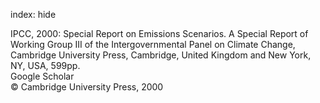 index: hide

<div class="Citation">

  <div class="Citation-body">
    <div class="Citation-text">IPCC, 2000: <span class="Article-bookTitle">Special Report on Emissions Scenarios. A Special Report of Working Group III of the Intergovernmental Panel on Climate Change, </span>Cambridge University Press, Cambridge, United Kingdom and New York, NY, USA, 599pp.</div>
    <div class="Citation-links">
      <div class="CitationLink" data-href="https://scholar.google.com/scholar?q=Special+Report+on+Emissions+Scenarios.+A+Special+Report+of+Working+Group+III+of+the+Intergovernmental+Panel+on+Climate+Change">
        <div class="CitationLink-icon CitationLink-Scholar"></div>
        <div class="CitationLink-text">Google Scholar</div>
      </div>
    </div>
  </div>
</div>


<div class="Citation-copy">
&copy; Cambridge University Press, 2000
</div>